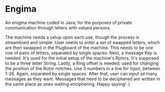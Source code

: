 # Engima
An enigma machine coded in Java, for the purposes of private communication through letters with valued persons.

The machine needs a setup upon each use, though the process is streamlined and simple.
User needs to enter a set of swapped letters, which are then swapped in the Plugboard of the machine. This needs to be one row of pairs of letters, separated by single spaces.
Next, a message Key is needed. It's used for the initial setup of the machine's Rotors. It's supposed to be a three letter String.
Lastly, a Ring offset is needed, used for changing the position of the Rotor notches. Use 3 numbers in a line for input, between 1-26. Again, separated by single spaces.
After that, user can input as many messages as they want. Messages that need to be deciphered are written in the same place as ones waiting enciphering.
Happy spying! :)

